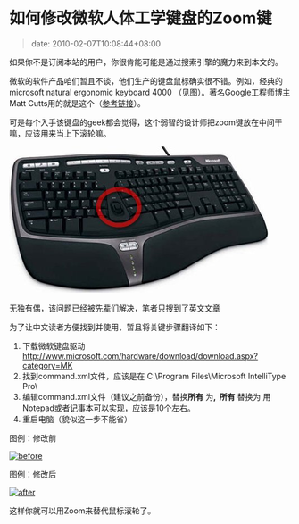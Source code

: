 # 如何修改微软人体工学键盘的Zoom键
>date: 2010-02-07T10:08:44+08:00


如果你不是订阅本站的用户，你很肯能可能是通过搜索引擎的魔力来到本文的。


微软的软件产品咱们暂且不谈，他们生产的键盘鼠标确实很不错。例如，经典的 microsoft natural ergonomic keyboard 4000 （见图）。著名Google工程师博主Matt Cutts用的就是这个（[参考链接](http://www.mattcutts.com/blog/30-days-no-microsoft-software/)）。


可是每个入手该键盘的geek都会觉得，这个弱智的设计师把zoom键放在中间干嘛，应该用来当上下滚轮嘛。


[![](/assets/images/keyboard.jpg "keyboard")](https://coolshell.cn/wp-content/uploads/2010/02/keyboard.jpg)


无独有偶，该问题已经被先辈们解决，笔者只搜到了[英文文章](http://paininthetech.com/2006/04/29/hack-the-microsoft-natural-4000-keyboard)


为了让中文读者方便找到并使用，暂且将关键步骤翻译如下：


1. 下载微软键盘驱动 <http://www.microsoft.com/hardware/download/download.aspx?category=MK>
2. 找到command.xml文件，应该是在 C:\Program Files\Microsoft IntelliType Pro\
3. 编辑command.xml文件（建议之前备份），替换**所有** <C319 Type=”6″ Activator=”ZoomIn” /> 为<C319 Type=”6″ Activator=”ScrollUp” />**,  所有** <C320 Type=”6″ Activator=”ZoomOut” /> 替换为 **<C320 Type=”6″ Activator=”ScrollDown” />** 用Notepad或者记事本可以实现，应该是10个左右。
4. 重启电脑（貌似这一步不能省）


图例：修改前


[![](https://coolshell.cn/wp-content/uploads/2010/02/before.png "before")](https://coolshell.cn/wp-content/uploads/2010/02/before.png)


图例：修改后


[![](https://coolshell.cn/wp-content/uploads/2010/02/after.png "after")](https://coolshell.cn/wp-content/uploads/2010/02/after.png)


这样你就可以用Zoom来替代鼠标滚轮了。


